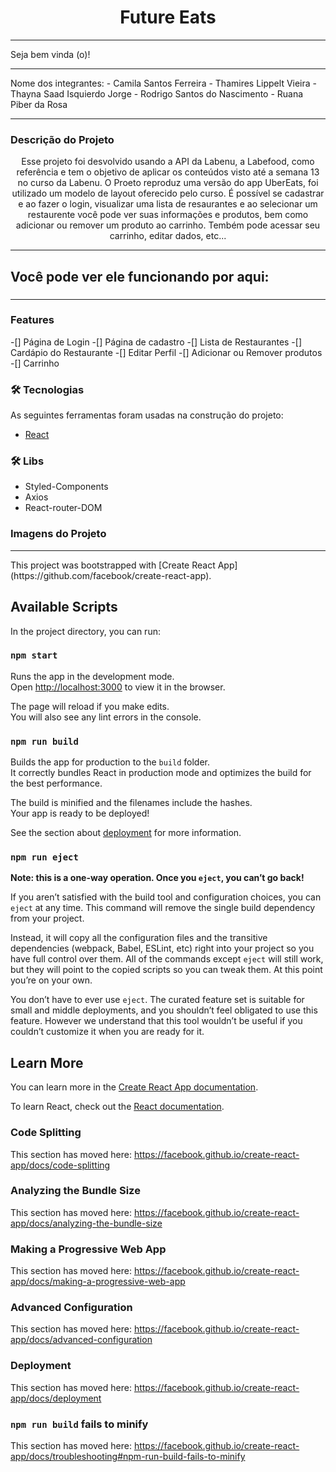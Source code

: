 <h1 align="center">Future Eats</h1>

<hr/>
Seja bem vinda (o)! 
<hr/>
Nome dos integrantes: 
- Camila Santos Ferreira
- Thamires Lippelt Vieira
- Thayna Saad Isquierdo Jorge 
- Rodrigo Santos do Nascimento
- Ruana Piber da Rosa
<hr/>

### Descrição do Projeto

<p align="center">
  Esse projeto foi desvolvido usando a API da Labenu, a Labefood, como referência e tem o objetivo de aplicar 
  os conteúdos visto até a semana 13 no curso da Labenu.
  O Proeto reproduz uma versão do app UberEats, foi utilizado um modelo de layout oferecido pelo curso. É possível se cadastrar e ao fazer o login, visualizar uma lista
  de resaurantes e ao selecionar um restaurente você pode ver suas informações e produtos, bem como adicionar ou remover um produto ao carrinho. Tembém pode acessar seu 
  carrinho, editar dados, etc... 
</p>

<hr/>
<h2>Você pode ver ele funcionando por aqui: <h3>
<hr/>
  
### Features
-[] Página de Login
-[] Página de cadastro
-[] Lista de Restaurantes
-[] Cardápio do Restaurante
-[] Editar Perfil
-[] Adicionar ou Remover produtos  
-[] Carrinho
  

  ### 🛠 Tecnologias

As seguintes ferramentas foram usadas na construção do projeto:

- [React](https://pt-br.reactjs.org/)
  
 ### 🛠 Libs
- Styled-Components
- Axios
- React-router-DOM
  
 ### Imagens do Projeto
	
<hr/>
This project was bootstrapped with [Create React App](https://github.com/facebook/create-react-app).

## Available Scripts

In the project directory, you can run:

### `npm start`

Runs the app in the development mode.<br />
Open [http://localhost:3000](http://localhost:3000) to view it in the browser.

The page will reload if you make edits.<br />
You will also see any lint errors in the console.


### `npm run build`

Builds the app for production to the `build` folder.<br />
It correctly bundles React in production mode and optimizes the build for the best performance.

The build is minified and the filenames include the hashes.<br />
Your app is ready to be deployed!

See the section about [deployment](https://facebook.github.io/create-react-app/docs/deployment) for more information.

### `npm run eject`

**Note: this is a one-way operation. Once you `eject`, you can’t go back!**

If you aren’t satisfied with the build tool and configuration choices, you can `eject` at any time. This command will remove the single build dependency from your project.

Instead, it will copy all the configuration files and the transitive dependencies (webpack, Babel, ESLint, etc) right into your project so you have full control over them. All of the commands except `eject` will still work, but they will point to the copied scripts so you can tweak them. At this point you’re on your own.

You don’t have to ever use `eject`. The curated feature set is suitable for small and middle deployments, and you shouldn’t feel obligated to use this feature. However we understand that this tool wouldn’t be useful if you couldn’t customize it when you are ready for it.

## Learn More

You can learn more in the [Create React App documentation](https://facebook.github.io/create-react-app/docs/getting-started).

To learn React, check out the [React documentation](https://reactjs.org/).

### Code Splitting

This section has moved here: https://facebook.github.io/create-react-app/docs/code-splitting

### Analyzing the Bundle Size

This section has moved here: https://facebook.github.io/create-react-app/docs/analyzing-the-bundle-size

### Making a Progressive Web App

This section has moved here: https://facebook.github.io/create-react-app/docs/making-a-progressive-web-app

### Advanced Configuration

This section has moved here: https://facebook.github.io/create-react-app/docs/advanced-configuration

### Deployment

This section has moved here: https://facebook.github.io/create-react-app/docs/deployment

### `npm run build` fails to minify

This section has moved here: https://facebook.github.io/create-react-app/docs/troubleshooting#npm-run-build-fails-to-minify
